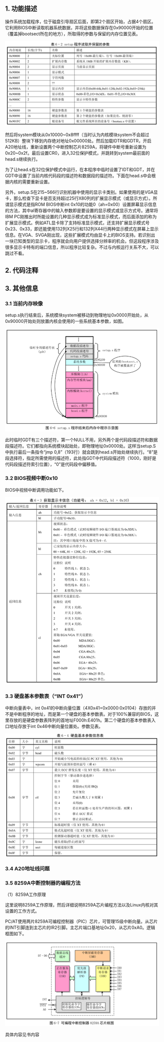 ## 1. 功能描述

操作系统加载程序，位于磁盘引导扇区后面，即第2个扇区开始，占据4个扇区。它利用BIOS中断读取机器系统数据，并将这些数据保存在0x90000开始的位置（覆盖掉bootsect所在的地方），所取得的参数与保留的内存位置见表。

![config](images/5.png)

然后将system模块从0x10000\~0x8ffff（当时认为内核模块system不会超过512KB）整块下移到内存绝对地址0x00000处。然后加载IDTR和GDTR，开启A20地址线，重新设置两个中断控制芯片8259A，将硬件中断号重新设置为0x20\~0x2f。最后设置CR0，进入32位保护模式，并跳转到system最前面的head.s继续执行。

为了让head.s在32位保护模式中运行，在本程序中临时设置了IDT和GDT，并在GDT中设置了当前内核代码段的描述符和数据段的描述符。下面在head.s中会根据内核的需要重新设置。

另外，setup.S在215\~566行识别机器中使用的显示卡类别。如果使用的是VGA显卡，那么检查下显卡是否支持超过25行X80列的扩展显示模式（或显示方式）。所谓显示模式是指ROM BIOS中断int 0x10的功能0（ah=0x00）设置屏幕显示信息的方法，其中al寄存器中的输入参数即是要设置的显示模式或显示方式号。通常将IBM PC刚推出时所能设置的几种显示模式成为标准显示模式，而后面添加的称为扩展显示模式。例如ATL显卡除了支持标准显示模式，还支持扩展显示模式号0x23、0x33，即还能使用132列X25行和132列X44行两种显示模式在屏幕上显示信息。在VGA、SVGA刚出现，这些扩展模式均由显卡上的BIOS支持。若识别出一块已知类型的显示卡，程序就会向用户提供选择分辨率的机会。但这段程序涉及很多显示卡特有的端口信息，所以程序比较复杂。不过与内核运行关系不大，可以跳过不看。

## 2. 代码注释

## 3. 其他信息

### 3.1 当前内存映像

setup.s执行结束后，系统模块system被移动到物理地址0x0000开始处，从0x90000开始处则放置内核会使用的一些系统基本参数，如图。

![config](images/6.png)

此时临时GDT有三个描述符，第一个NULL不用，另外两个是代码段描述符和数据段描述符。它们都指向系统模块起始处，即物理地址0x0000处。这样当setup.S中执行最后一条指令“jmp 0,8”（193行）就会跳到head.s开始处继续执行。“8”是段选择符，指定所需使用的描述符，此处指GDT中代码段描述符（1000，刚好是代码段描述符索引位置），“0”是代码段中偏移值。

### 3.2 BIOS视频中断0x10

BIOS中视频中断调用功能如下。

![config](images/7.png)

### 3.3 硬盘基本参数表（“INT 0x41”）

中断向量表中，int 0x41的中断向量位置（4X0x41=0x0000:0x0104）存放的并不是中断程序的地址，而是第一个硬盘的基本参数表。对于100%兼容的BIOS，这里存放的是硬盘参数表阵列的首地址F000h:E401h。第二个硬盘的基本参数表入口地址存放于int 0x46中断向量位置处。参数见表。

![config](images/8.png)

### 3.4 A20地址线问题

### 3.5 8259A中断控制器的编程方法

（1）8259A工作原理

这里说明8259A工作原理，然后详细说明8259A芯片编程方法以及Linux内核对其设置的工作方式。

PC/AT使用两片8259A可编程控制器（PIC）芯片，可管理15级中断向量。从芯片的INT引脚连到主芯片的IR2引脚。主芯片端口基地址0x20，从芯片0xA0。逻辑框图如下。

![config](images/9.png)

具体内容见书内容


